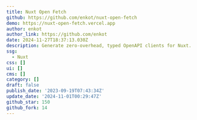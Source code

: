 ```yaml
---
title: Nuxt Open Fetch
github: https://github.com/enkot/nuxt-open-fetch
demo: https://nuxt-open-fetch.vercel.app
author: enkot
author_link: https://github.com/enkot
date: 2024-11-27T18:37:13.030Z
description: Generate zero-overhead, typed OpenAPI clients for Nuxt.
ssg:
  - Nuxt
css: []
ui: []
cms: []
category: []
draft: false
publish_date: '2023-09-19T07:43:34Z'
update_date: '2024-11-01T00:29:47Z'
github_star: 150
github_fork: 14
---
```

